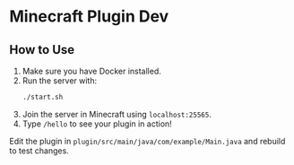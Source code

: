 # Minecraft Plugin Dev

## How to Use

1. Make sure you have Docker installed.
2. Run the server with:
   ```bash
   ./start.sh
   ```
3. Join the server in Minecraft using `localhost:25565`.
4. Type `/hello` to see your plugin in action!

Edit the plugin in `plugin/src/main/java/com/example/Main.java` and rebuild to test changes.
